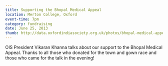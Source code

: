```yaml
---
title: Supporting the Bhopal Medical Appeal
location: Merton College, Oxford
event-time: 7pm
category: fundraising
date: June 25, 2013
thumb: http://data.oxfordindiasociety.org.uk/photos/bhopal-medical-appeal/ox10k-484x403.jpg
---
```


OIS President Vikaran Khanna talks about our support to the Bhopal Medical
Appeal. Thanks to all those who donated for the town and gown race and
those who came for the talk in the evening!
